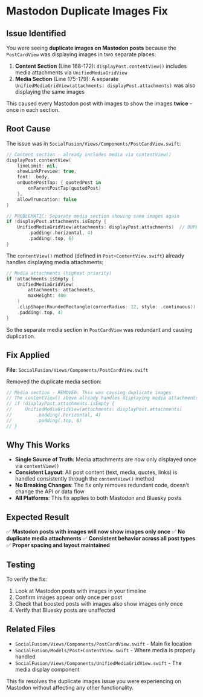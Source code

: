 # Mastodon Duplicate Images Fix

## Issue Identified

You were seeing **duplicate images on Mastodon posts** because the `PostCardView` was displaying images in two separate places:

1. **Content Section** (Line 168-172): `displayPost.contentView()` includes media attachments via `UnifiedMediaGridView`
2. **Media Section** (Line 175-179): A separate `UnifiedMediaGridView(attachments: displayPost.attachments)` was also displaying the same images

This caused every Mastodon post with images to show the images **twice** - once in each section.

## Root Cause

The issue was in `SocialFusion/Views/Components/PostCardView.swift`:

```swift
// Content section - already includes media via contentView()
displayPost.contentView(
    lineLimit: nil,
    showLinkPreview: true,
    font: .body,
    onQuotePostTap: { quotedPost in
        onParentPostTap(quotedPost)
    },
    allowTruncation: false
)

// PROBLEMATIC: Separate media section showing same images again
if !displayPost.attachments.isEmpty {
    UnifiedMediaGridView(attachments: displayPost.attachments)  // DUPLICATE!
        .padding(.horizontal, 4)
        .padding(.top, 6)
}
```

The `contentView()` method (defined in `Post+ContentView.swift`) already handles displaying media attachments:

```swift
// Media attachments (highest priority)
if !attachments.isEmpty {
    UnifiedMediaGridView(
        attachments: attachments,
        maxHeight: 400
    )
    .clipShape(RoundedRectangle(cornerRadius: 12, style: .continuous))
    .padding(.top, 4)
}
```

So the separate media section in `PostCardView` was redundant and causing duplication.

## Fix Applied

**File**: `SocialFusion/Views/Components/PostCardView.swift`

Removed the duplicate media section:

```swift
// Media section - REMOVED: This was causing duplicate images
// The contentView() above already handles displaying media attachments
// if !displayPost.attachments.isEmpty {
//     UnifiedMediaGridView(attachments: displayPost.attachments)
//         .padding(.horizontal, 4)
//         .padding(.top, 6)
// }
```

## Why This Works

- **Single Source of Truth**: Media attachments are now only displayed once via `contentView()`
- **Consistent Layout**: All post content (text, media, quotes, links) is handled consistently through the `contentView()` method
- **No Breaking Changes**: The fix only removes redundant code, doesn't change the API or data flow
- **All Platforms**: This fix applies to both Mastodon and Bluesky posts

## Expected Result

✅ **Mastodon posts with images will now show images only once**
✅ **No duplicate media attachments**
✅ **Consistent behavior across all post types**
✅ **Proper spacing and layout maintained**

## Testing

To verify the fix:
1. Look at Mastodon posts with images in your timeline
2. Confirm images appear only once per post
3. Check that boosted posts with images also show images only once
4. Verify that Bluesky posts are unaffected

## Related Files

- `SocialFusion/Views/Components/PostCardView.swift` - Main fix location
- `SocialFusion/Models/Post+ContentView.swift` - Where media is properly handled
- `SocialFusion/Views/Components/UnifiedMediaGridView.swift` - The media display component

This fix resolves the duplicate images issue you were experiencing on Mastodon without affecting any other functionality. 
